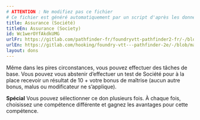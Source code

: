 ```yaml
---
# ATTENTION : Ne modifiez pas ce fichier
# Ce fichier est généré automatiquement par un script d'après les données du module Foundry VTT officiel et de sa traduction
title: Assurance (Société)
titleEn: Assurance (Society)
id: Wc1werOYfAkdkUMG
urlFr: https://gitlab.com/pathfinder-fr/foundryvtt-pathfinder2-fr/-/blob/master/data/feats/Wc1werOYfAkdkUMG.htm
urlEn: https://gitlab.com/hooking/foundry-vtt---pathfinder-2e/-/blob/master/packs/data/feats.db/assurance-society.json
layout: dons
---
```

Même dans les pires circonstances, vous pouvez effectuer des tâches de base. Vous pouvez vous abstenir d’effectuer un test de Société pour à la place recevoir un résultat de 10 + votre bonus de maîtrise (aucun autre bonus, malus ou modificateur ne s’applique).

**Spécial** Vous pouvez sélectionner ce don plusieurs fois. À chaque fois, choisissez une compétence différente et gagnez les avantages pour cette compétence.

